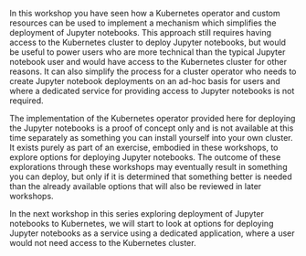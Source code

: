 In this workshop you have seen how a Kubernetes operator and custom resources can be used to implement a mechanism which simplifies the deployment of Jupyter notebooks. This approach still requires having access to the Kubernetes cluster to deploy Jupyter notebooks, but would be useful to power users who are more technical than the typical Jupyter notebook user and would have access to the Kubernetes cluster for other reasons. It can also simplify the process for a cluster operator who needs to create Jupyter notebook deployments on an ad-hoc basis for users and where a dedicated service for providing access to Jupyter notebooks is not required.

The implementation of the Kubernetes operator provided here for deploying the Jupyter notebooks is a proof of concept only and is not available at this time separately as something you can install yourself into your own cluster. It exists purely as part of an exercise, embodied in these workshops, to explore options for deploying Jupyter notebooks. The outcome of these explorations through these workshops may eventually result in something you can deploy, but only if it is determined that something better is needed than the already available options that will also be reviewed in later workshops.

In the next workshop in this series exploring deployment of Jupyter notebooks to Kubernetes, we will start to look at options for deploying Jupyter notebooks as a service using a dedicated application, where a user would not need access to the Kubernetes cluster.
